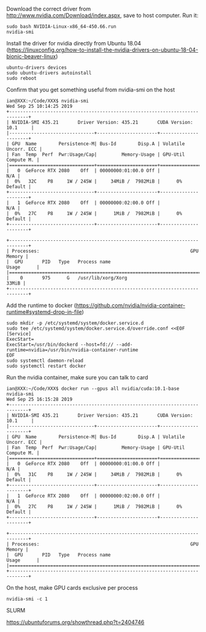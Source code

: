 
Download the correct driver from http://www.nvidia.com/Download/index.aspx, save to host computer.  Run it:
```
sudo bash NVIDIA-Linux-x86_64-450.66.run
nvidia-smi
```

Install the driver for nvidia directly from Ubuntu 18.04 (https://linuxconfig.org/how-to-install-the-nvidia-drivers-on-ubuntu-18-04-bionic-beaver-linux)
```
ubuntu-drivers devices
sudo ubuntu-drivers autoinstall
sudo reboot
```

Confirm that you get something useful from nvidia-smi on the host
```
ian@XXX:~/Code/XXX$ nvidia-smi
Wed Sep 25 10:14:25 2019
+-----------------------------------------------------------------------------+
| NVIDIA-SMI 435.21       Driver Version: 435.21       CUDA Version: 10.1     |
|-------------------------------+----------------------+----------------------+
| GPU  Name        Persistence-M| Bus-Id        Disp.A | Volatile Uncorr. ECC |
| Fan  Temp  Perf  Pwr:Usage/Cap|         Memory-Usage | GPU-Util  Compute M. |
|===============================+======================+======================|
|   0  GeForce RTX 2080    Off  | 00000000:01:00.0 Off |                  N/A |
|  0%   32C    P8     1W / 245W |     34MiB /  7982MiB |      0%      Default |
+-------------------------------+----------------------+----------------------+
|   1  GeForce RTX 2080    Off  | 00000000:02:00.0 Off |                  N/A |
|  0%   27C    P8     1W / 245W |      1MiB /  7982MiB |      0%      Default |
+-------------------------------+----------------------+----------------------+

+-----------------------------------------------------------------------------+
| Processes:                                                       GPU Memory |
|  GPU       PID   Type   Process name                             Usage      |
|=============================================================================|
|    0       975      G   /usr/lib/xorg/Xorg                            33MiB |
+-----------------------------------------------------------------------------+

```

Add the runtime to docker (https://github.com/nvidia/nvidia-container-runtime#systemd-drop-in-file)
``` 
sudo mkdir -p /etc/systemd/system/docker.service.d
sudo tee /etc/systemd/system/docker.service.d/override.conf <<EOF
[Service]
ExecStart=
ExecStart=/usr/bin/dockerd --host=fd:// --add-runtime=nvidia=/usr/bin/nvidia-container-runtime
EOF
sudo systemctl daemon-reload
sudo systemctl restart docker
```

Run the nvidia container, make sure you can talk to card
```
ian@XXX:~/Code/XXX$ docker run --gpus all nvidia/cuda:10.1-base nvidia-smi
Wed Sep 25 16:15:28 2019
+-----------------------------------------------------------------------------+
| NVIDIA-SMI 435.21       Driver Version: 435.21       CUDA Version: 10.1     |
|-------------------------------+----------------------+----------------------+
| GPU  Name        Persistence-M| Bus-Id        Disp.A | Volatile Uncorr. ECC |
| Fan  Temp  Perf  Pwr:Usage/Cap|         Memory-Usage | GPU-Util  Compute M. |
|===============================+======================+======================|
|   0  GeForce RTX 2080    Off  | 00000000:01:00.0 Off |                  N/A |
|  0%   31C    P8     1W / 245W |     34MiB /  7982MiB |      0%      Default |
+-------------------------------+----------------------+----------------------+
|   1  GeForce RTX 2080    Off  | 00000000:02:00.0 Off |                  N/A |
|  0%   27C    P8     1W / 245W |      1MiB /  7982MiB |      0%      Default |
+-------------------------------+----------------------+----------------------+

+-----------------------------------------------------------------------------+
| Processes:                                                       GPU Memory |
|  GPU       PID   Type   Process name                             Usage      |
|=============================================================================|
+-----------------------------------------------------------------------------+
```


On the host, make GPU cards exclusive per process
```
nvidia-smi -c 1
```

SLURM

https://ubuntuforums.org/showthread.php?t=2404746